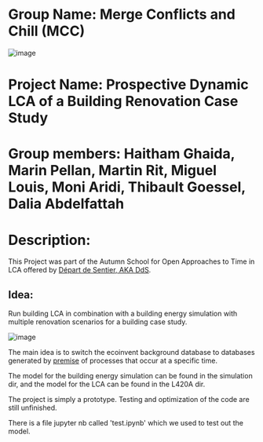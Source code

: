 # Group Name: Merge Conflicts and Chill (MCC)

![image](https://github.com/Haitham-ghaida/MCC/assets/108552334/76278d99-074c-45e4-99cb-1d390c789fb4)


# Project Name: Prospective Dynamic LCA of a Building Renovation Case Study

# Group members: Haitham Ghaida, Marin Pellan, Martin Rit, Miguel Louis, Moni Aridi, Thibault Goessel, Dalia Abdelfattah

# Description:
This Project was part of the Autumn School for Open Approaches to Time in LCA offered by [Départ de Sentier, AKA DdS](https://www.d-d-s.ch/).

## Idea:
Run building LCA in combination with a building energy simulation with multiple renovation scenarios for a building case study.

![image](https://github.com/Haitham-ghaida/MCC/assets/108552334/d810c2ee-851c-47f8-8168-1712fe217f36)

The main idea is to switch the ecoinvent background database to databases generated by [premise](https://github.com/polca/premise) of processes that occur at a specific time.

The model for the building energy simulation can be found in the simulation dir, and the model for the LCA can be found in the L420A dir.

The project is simply a prototype. Testing and optimization of the code are still unfinished.

There is a file jupyter nb called 'test.ipynb' which we used to test out the model.

